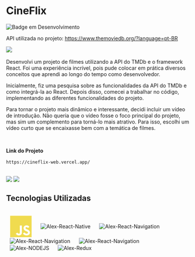 <h1>CineFlix</h1>

![Badge em Desenvolvimento](http://img.shields.io/static/v1?label=STATUS&message=%20FINALIZADO&color=GREEN&style=for-the-badge)

API utilizada no projeto: https://www.themoviedb.org/?language=pt-BR

<img src="https://raw.githubusercontent.com/Alexxmfs/Web_Movie_Private/https/github.com/Alexxmfs/245tp1/client/public/home.PNG?token=GHSAT0AAAAAAB7STVXDDGUTRYUUIF5IREOYZBJ2A6A" />

<p>Desenvolvi um projeto de filmes utilizando a API do TMDb e o framework React. Foi uma experiência incrível, pois pude colocar em prática diversos conceitos que aprendi ao longo do tempo como desenvolvedor.

Inicialmente, fiz uma pesquisa sobre as funcionalidades da API do TMDb e como integrá-la ao React. Depois disso, comecei a trabalhar no código, implementando as diferentes funcionalidades do projeto.

Para tornar o projeto mais dinâmico e interessante, decidi incluir um vídeo de introdução. Não queria que o vídeo fosse o foco principal do projeto, mas sim um complemento para torná-lo mais atrativo. Para isso, escolhi um vídeo curto que se encaixasse bem com a temática de filmes.</p>
<br>

**Link do Projeto**
```
https://cineflix-web.vercel.app/
```

<br>

<img src="https://raw.githubusercontent.com/Alexxmfs/Web_Movie_Private/https/github.com/Alexxmfs/245tp1/client/public/search.PNG?token=GHSAT0AAAAAAB7STVXDKO2UZHWIWKG6MDOEZBJ2BGQ" />

<img src="https://raw.githubusercontent.com/Alexxmfs/Web_Movie_Private/https/github.com/Alexxmfs/245tp1/client/public/peoples.PNG?token=GHSAT0AAAAAAB7STVXCDLHV42GHAJXOTDWUZBJ2BKQ" />


<h2><b>Tecnologias Utilizadas</b></h2>

  <div style="display: inline_block"><br>
  <img align="center" alt="Alex-Js" height="60" width="60" src="https://raw.githubusercontent.com/devicons/devicon/master/icons/javascript/javascript-plain.svg"          hspace="10">

  <img align="center" alt="Alex-React-Native" height="60" width="60" src="https://cdn.jsdelivr.net/gh/devicons/devicon/icons/react/react-original.svg" hspace="10" />
  
   <img align="center" alt="Alex-React-Navigation" height="60" width="60" src="https://reactnavigation.org/img/spiro.svg" hspace="10" />
   
   <img align="center" alt="Alex-React-Navigation" height="60" width="60" src="https://opencollective-production.s3.us-west-1.amazonaws.com/e0c11e40-0595-11ea-bb7c-cf9c6343ca68.png" hspace="10" />


   <img align="center" alt="Alex-React-Navigation" height="60" width="60"         src="https://upload.wikimedia.org/wikipedia/commons/thumb/9/9a/Visual_Studio_Code_1.35_icon.svg/2048px-Visual_Studio_Code_1.35_icon.svg.png" hspace="10"  />

   <img align="center" alt="Alex-NODEJS" height="60" width="60" src="https://cdn.jsdelivr.net/gh/devicons/devicon/icons/nodejs/nodejs-original.svg" hspace="10" />

   <img align="center" alt="Alex-Redux" height="60" width="60" src="https://cdn.jsdelivr.net/gh/devicons/devicon/icons/redux/redux-original.svg" hspace="10" />

  </div>
  

